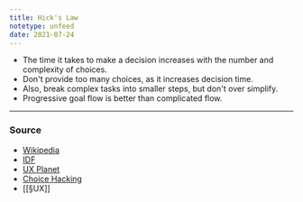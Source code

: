 ```yaml
---
title: Hick's Law
notetype: unfeed
date: 2021-07-24
---
```


- The time it takes to make a decision increases with the number and complexity of choices.
- Don't provide too many choices, as it increases decision time.
- Also, break complex tasks into smaller steps, but don't over simplify. 
- Progressive goal flow is better than complicated flow.

--- 

### Source
- [Wikipedia](https://en.wikipedia.org/wiki/Hick%27s_law)
- [IDF](https://www.interaction-design.org/literature/article/hick-s-law-making-the-choice-easier-for-users)
- [UX Planet](https://uxplanet.org/design-principles-hicks-law-quick-decision-making-3dcc1b1a0632)
- [Choice Hacking](https://medium.com/choice-hacking/choice-overload-why-simplicity-is-the-key-to-winning-customers-2f8e239eaba6)
- [[§UX]]